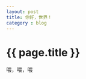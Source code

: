 ```yaml
---
layout: post
title: 你好，世界！
category : blog
---
```


{{ page.title }}
================

喂，喂，喂